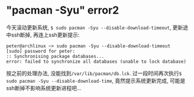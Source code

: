 # "pacman -Syu" error2
今天滚动更新系统, `$ sudo pacman -Syu --disable-download-timeout`, 更新途中ssh断掉, 再连上ssh更新提示:
```
peter@archlinux ~> sudo pacman -Syu --disable-download-timeout
[sudo] password for peter: 
:: Synchronising package databases...
error: failed to synchronize all databases (unable to lock database)
``` 

按之前的处理办法, 没能找到`/var/lib/pacman/db.lck`.
过一段时间再次执行`$ sudo pacman -Syu --disable-download-time`, 竟然提示系统更新完成, 可能是ssh断掉不影响系统更新进程吧...
